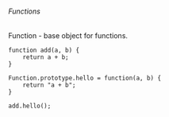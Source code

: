 ###### Functions
Function - base object for functions.
```
function add(a, b) {
    return a + b;
}

Function.prototype.hello = function(a, b) {
    return "a + b";
}

add.hello();
```